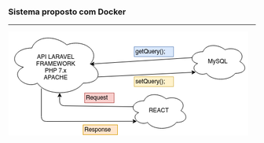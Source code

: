 ### Sistema proposto com Docker
---

![Figura do Diagrama da Proposta do Projeto](projeto-diagrama.png "Figura do Diagrama da Proposta do Projeto")
